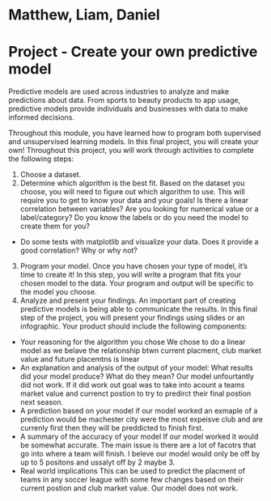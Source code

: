 # Matthew, Liam, Daniel
# Project - Create your own predictive model

Predictive models are used across industries to analyze and make predictions about data. From sports to beauty products to app usage, predictive models provide individuals and businesses with data to make informed decisions.

Throughout this module, you have learned how to program both supervised and unsupervised learning models. In this final project, you will create your own! Throughout this project, you will work through activities to complete the following steps:

1. Choose a dataset.
2. Determine which algorithm is the best fit. Based on the dataset you choose, you will need to figure out which algorithm to use. This will require you to get to know your data and your goals! Is there a linear correlation between variables? Are you looking for numerical value or a label/category? Do you know the labels or do you need the model to create them for you?
- Do some tests with matplotlib and visualize your data.  Does it provide a good correlation?  Why or why not?
3. Program your model. Once you have chosen your type of model, it’s time to create it! In this step, you will write a program that fits your chosen model to the data. Your program and output will be specific to the model you choose.  
4. Analyze and present your findings. An important part of creating predictive models is being able to communicate the results. In this final step of the project, you will present your findings using slides or an infographic. Your product should include the following components:
- Your reasoning for the algorithm you chose
We chose to do a linear model as we belave the relationship btwn current placment, club market value and future placemtns is linear
- An explanation and analysis of the output of your model: What results did your model produce? What do they mean?
Our model unfourtantly did not work. If it did work out goal was to take into acount a teams market value and currenct postion to try to predirct their final postion next season.
- A prediction based on your model
if our model worked an exmaple of a prediction would be machester city were the most expeisve club and are currenly first then they will be preddicted to finish first.
- A summary of the accuracy of your model
If our model worked it would be somewhat accurate. The main issue is there are a lot of facotrs that go into where a team will finish. I beleve our model would only be off by up to 5 positons and ussalyt off by 2 maybe 3.
- Real world implications
This can be used to predict the placment of teams in any soccer league with some few changes based on their current postion and club market value. Our model does not work.

